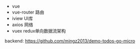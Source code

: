 - vue 
- vue-router 路由
- iview UI库
- axios 网络
- vuex  redux单向数据流架构







backend: https://github.com/mingz2013/demo-todos-go-micro

